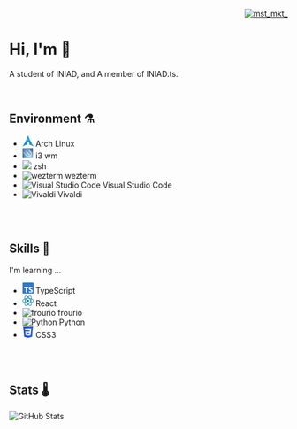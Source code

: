 <div>
    <p align='right'>
        <a href="https://twitter.com/mst_mkt_" target="blank">
            <img src="https://img.shields.io/twitter/follow/mst_mkt_?logo=twitter&style=flat-square" alt="mst_mkt_" />
        </a>
    </p>
    <h1>
        Hi, I'm 🧶
    </h1>
    <p>A student of INIAD, and A member of INIAD.ts.</p>
</div>
<br>

## Environment ⚗️

- <img width='20px' alt='ArchLinux' src='./assets/archlinux.svg' />  Arch Linux
- <img width='20px' alt='i3 window manager' src='./assets/i3.svg' /> i3 wm
- <img width='20px' aly='zsh' src='https://www.zsh.org/color_vertical_icon.png' /> zsh
- <img width='20px' alt='wezterm' src='https://wezfurlong.org/wezterm/favicon.svg' /> wezterm
- <img width='20px' alt='Visual Studio Code' src='https://code.visualstudio.com/assets/images/code-stable.png' /> Visual Studio Code
- <img width='20px' alt='Vivaldi' src='https://vivaldi.com/wp-content/themes/vivaldicom-theme/img/press/icons/viv_icon.png' /> Vivaldi
<br>
<br>

## Skills 🍹
I'm learning ...
- <img width='20px' alt='TypeScript' src='./assets/typescript.svg' /> TypeScript
- <img width='20px' alt='React' src='./assets/react.svg'> React
- <img width='20px' alt='frourio' src='https://frourio.com/img/logo.svg'> frourio
- <img width='20px' alt='Python' src='https://s3.dualstack.us-east-2.amazonaws.com/pythondotorg-assets/media/files/python-logo-only.svg'> Python
- <img width='20px' alt='CSS3' src='./assets/css3.svg'> CSS3
<br>
<br>


## Stats 🌡️

![GitHub Stats](https://github-readme-stats.vercel.app/api?username=mst-mkt&count_private=true&show_icons=true&theme=graywhite)
